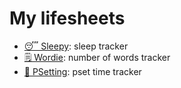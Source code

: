# My lifesheets

- [😴 Sleepy](sleepy): sleep tracker
- [🗒️ Wordie](wordie): number of words tracker
- [🤯️ PSetting](psetting): pset time tracker